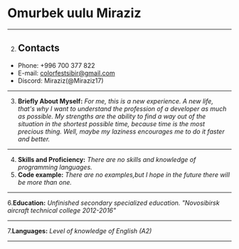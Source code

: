 # Omurbek uulu Miraziz
----------------------
2. ## Contacts 
- Phone: +996 700 377 822
- E-mail: colorfestsibir@gmail.com
- Discord: Miraziz(@Miraziz17)
 ---------------------
3. **Briefly About Myself:**
_For me, this is a new experience. A new life, that's why I want to understand the profession of a developer as much as possible. My strengths are the ability to find a way out of the situation in the shortest possible time, because time is the most precious thing. Well, maybe my laziness encourages me to do it faster and better._
----------------------
4. __Skills and Proficiency:__
_There are no skills and knowledge of programming languages._
5. **Code example:** 
 _There are no examples,but I hope in the future there will be more than one._
----------------------
 6.**Education:**
_Unfinished secondary specialized education. "Novosibirsk aircraft technical college 2012-2016"_
**********************
 7.**Languages:**
_Level of knowledge of English (A2)_

----------------------
